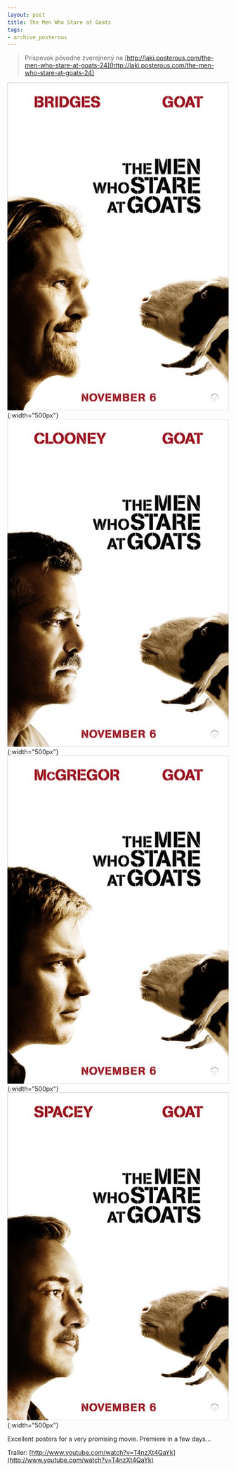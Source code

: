 ```yaml
---
layout: post
title: The Men Who Stare at Goats
tags:
- archive_posterous
---
```

> Príspevok pôvodne zverejnený na [http://laki.posterous.com/the-men-who-stare-at-goats-24](http://laki.posterous.com/the-men-who-stare-at-goats-24)

![men_who_stare_at_goats_ver2.jpg](/media/2009/men_who_stare_at_goats_ver2.jpg){:width="500px"}
![men_who_stare_at_goats_ver3.jpg](/media/2009/men_who_stare_at_goats_ver3.jpg){:width="500px"}
![men_who_stare_at_goats_ver4.jpg](/media/2009/men_who_stare_at_goats_ver4.jpg){:width="500px"}
![men_who_stare_at_goats_ver5.jpg](/media/2009/men_who_stare_at_goats_ver5.jpg){:width="500px"}

Excellent posters for a very promising movie. Premiere in a few days…

Trailer:
[http://www.youtube.com/watch?v=T4nzXt4QaYk](http://www.youtube.com/watch?v=T4nzXt4QaYk)